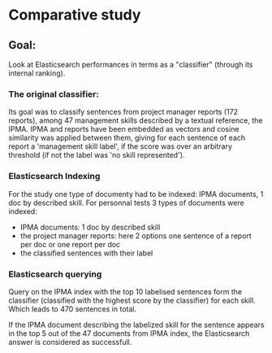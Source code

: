 # Comparative study
## Goal:
Look at Elasticsearch performances in terms as a "classifier" (through its internal ranking).
### The original classifier:
Its goal was to classify sentences from project manager reports (172 reports), among 47 management skills described by a textual reference, the IPMA.
IPMA and reports have been embedded as vectors and cosine similarity was applied between them, giving for each sentence of each report a 'management skill label', if the score was over an arbitrary threshold (if not the label was 'no skill represented').
### Elasticsearch Indexing
For the study one type of documenty had to be indexed: IPMA documents, 1 doc by described skill.
For personnal tests 3 types of documents were indexed:
* IPMA documents: 1 doc by described skill
* the project manager reports: here 2 options one sentence of a report per doc or one report per doc
* the classified sentences with their label
### Elasticsearch querying
Query on the IPMA index with the top 10 labelised sentences form the classifier (classified with the highest score by the classifier) for each skill. Which leads to 470 sentences in total.           
 
If the IPMA document describing the labelized skill for the sentence appears in the top 5 out of the 47 documents from IPMA index, the Elasticsearch answer is considered as successfull.
